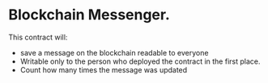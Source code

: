 # Blockchain Messenger.
This contract will:
+ save a message on the blockchain readable to everyone
+ Writable only to the person who deployed the contract in the first place.
+ Count how many times the message was updated
